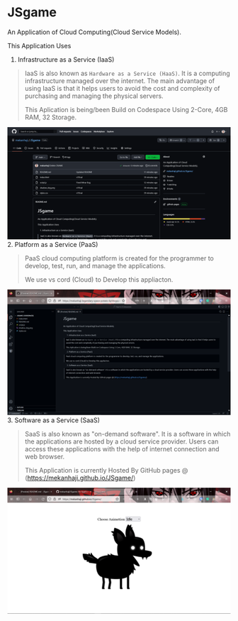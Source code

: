 # JSgame

An Application of Cloud Computing(Cloud Service Models).

This Application Uses
1. Infrastructure as a Service (IaaS)
> IaaS is also known as `Hardware as a Service (HaaS)`. It is a computing infrastructure managed over the internet. The main advantage of using IaaS is that it helps users to avoid the cost and complexity of purchasing and managing the physical servers.
>
> This Aplication is being/been Build on Codespace Using 2-Core, 4GB RAM, 32 Storage.
>
![image](assets/storage.png)
2. Platform as a Service (PaaS)
> PaaS cloud computing platform is created for the programmer to develop, test, run, and manage the applications.
>
> We use vs cord (Cloud) to Develop this appliacton.
>
![image](assets/vscode.png)
3. Software as a Service (SaaS)
> SaaS is also known as "on-demand software". It is a software in which the applications are hosted by a cloud service provider. Users can access these applications with the help of internet connection and web browser.
>
> This Application is currently Hosted By GitHub pages @ (https://mekanhaji.github.io/JSgame/)
>
![image](assets/hosting.png)